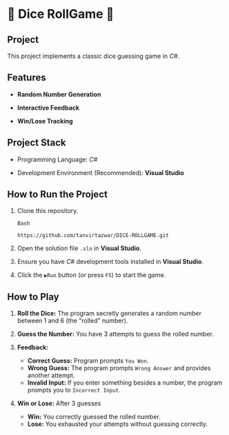 # 🎲 Dice RollGame 🎲


## Project

This project implements a classic dice guessing game in *C#*.

## Features

- **Random Number Generation**

- **Interactive Feedback**

- **Win/Lose Tracking**

## Project Stack

- Programming Language: *C#*

- Development Environment (Recommended): **Visual Studio**

## How to Run the Project

1. Clone this repository.
   ```
   Bash

   https://github.com/tanvirtazwar/DICE-ROLLGAME.git
   ```

2. Open the solution file `.sln` in **Visual Studio**.

3. Ensure you have *C#* development tools installed in **Visual Studio**.

4. Click the `▶️Run` button (or press `F5`) to start the game.

## How to Play

1. **Roll the Dice:** The program secretly generates a random number between 1 and 6 (the "rolled" number).

2. **Guess the Number:** You have 3 attempts to guess the rolled number.

3. **Feedback:**
   - **Correct Guess:** Program prompts `You Won`.
   - **Wrong Guess:** The program prompts `Wrong Answer` and provides another attempt.
   - **Invalid Input:** If you enter something besides a number, the program prompts you to `Incorrect Input`.

4. **Win or Lose:** After 3 guesses
   - **Win:** You correctly guessed the rolled number.
   - **Lose:** You exhausted your attempts without guessing correctly.
